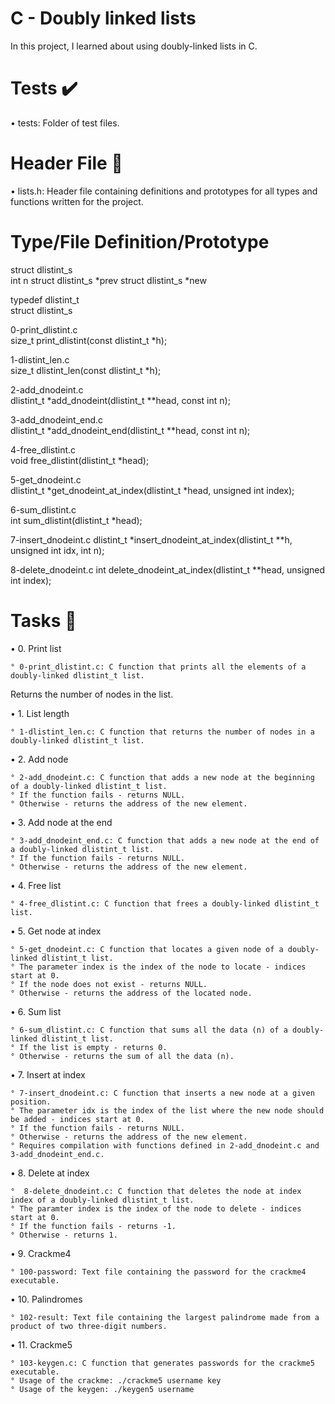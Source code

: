 # C - Doubly linked lists
In this project, I learned about using doubly-linked lists in C.

# Tests ✔️
• tests: Folder of test files.

# Header File 📁
• lists.h: Header file containing definitions and prototypes for all types and functions written for the project.

# Type/File	                Definition/Prototype

struct dlistint_s	
                            int n
                            struct dlistint_s *prev
                            struct dlistint_s *new

typedef dlistint_t	        
                            struct dlistint_s

0-print_dlistint.c	        
                            size_t print_dlistint(const dlistint_t *h);

1-dlistint_len.c	
                            size_t dlistint_len(const dlistint_t *h);

2-add_dnodeint.c	
                            dlistint_t *add_dnodeint(dlistint_t **head, const int n);

3-add_dnodeint_end.c	
                            dlistint_t *add_dnodeint_end(dlistint_t **head, const int n);

4-free_dlistint.c	 
                            void free_dlistint(dlistint_t *head);

5-get_dnodeint.c	
                            dlistint_t *get_dnodeint_at_index(dlistint_t *head, unsigned int index);

6-sum_dlistint.c	
                            int sum_dlistint(dlistint_t *head);

7-insert_dnodeint.c	
                            dlistint_t *insert_dnodeint_at_index(dlistint_t **h, unsigned int idx, int n);

8-delete_dnodeint.c	
                            int delete_dnodeint_at_index(dlistint_t **head, unsigned int index);


# Tasks 📃

• 0. Print list

    ° 0-print_dlistint.c: C function that prints all the elements of a doubly-linked dlistint_t list.
Returns the number of nodes in the list.

• 1. List length

    ° 1-dlistint_len.c: C function that returns the number of nodes in a doubly-linked dlistint_t list.

• 2. Add node

    ° 2-add_dnodeint.c: C function that adds a new node at the beginning of a doubly-linked dlistint_t list.
    ° If the function fails - returns NULL.
    ° Otherwise - returns the address of the new element.

• 3. Add node at the end

    ° 3-add_dnodeint_end.c: C function that adds a new node at the end of a doubly-linked dlistint_t list.
    ° If the function fails - returns NULL.
    ° Otherwise - returns the address of the new element.

• 4. Free list

    ° 4-free_dlistint.c: C function that frees a doubly-linked dlistint_t list.

• 5. Get node at index

    ° 5-get_dnodeint.c: C function that locates a given node of a doubly-linked dlistint_t list.
    ° The parameter index is the index of the node to locate - indices start at 0.
    ° If the node does not exist - returns NULL.
    ° Otherwise - returns the address of the located node.

• 6. Sum list

    ° 6-sum_dlistint.c: C function that sums all the data (n) of a doubly-linked dlistint_t list.
    ° If the list is empty - returns 0.
    ° Otherwise - returns the sum of all the data (n).

• 7. Insert at index

    ° 7-insert_dnodeint.c: C function that inserts a new node at a given position.
    ° The parameter idx is the index of the list where the new node should be added - indices start at 0.
    ° If the function fails - returns NULL.
    ° Otherwise - returns the address of the new element.
    ° Requires compilation with functions defined in 2-add_dnodeint.c and 3-add_dnodeint_end.c.

• 8. Delete at index
    
    °  8-delete_dnodeint.c: C function that deletes the node at index index of a doubly-linked dlistint_t list.
    ° The paramter index is the index of the node to delete - indices start at 0.
    ° If the function fails - returns -1.
    ° Otherwise - returns 1.

• 9. Crackme4

    ° 100-password: Text file containing the password for the crackme4 executable.

• 10. Palindromes

    ° 102-result: Text file containing the largest palindrome made from a product of two three-digit numbers.

• 11. Crackme5

    ° 103-keygen.c: C function that generates passwords for the crackme5 executable.
    ° Usage of the crackme: ./crackme5 username key
    ° Usage of the keygen: ./keygen5 username
